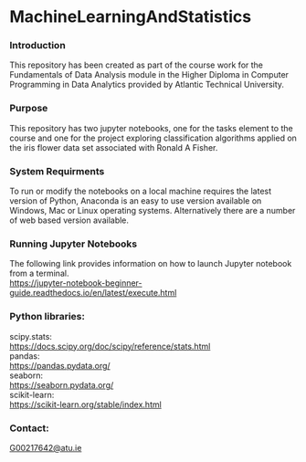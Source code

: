 # MachineLearningAndStatistics<br>

### Introduction<br>

This repository has been created as part of the course work for the Fundamentals of Data Analysis module in the Higher Diploma in Computer Programming in Data Analytics provided by Atlantic Technical University.<br>

### Purpose<br>

This repository has two jupyter notebooks, one for the tasks element to the course and one for the project exploring classification algorithms applied on the iris flower data set associated with Ronald A Fisher.<br>

### System Requirments<br>

To run or modify the notebooks on a local machine requires the latest version of Python, Anaconda is an easy to use version available on Windows, Mac or Linux operating systems. Alternatively there are a number of web based version available.<br>

### Running Jupyter Notebooks<br>

The following link provides information on how to launch Jupyter notebook from a terminal.<br>
https://jupyter-notebook-beginner-guide.readthedocs.io/en/latest/execute.html<br>

### Python libraries:<br>
scipy.stats:<br>
https://docs.scipy.org/doc/scipy/reference/stats.html<br>
pandas:<br>
https://pandas.pydata.org/<br>
seaborn:<br>
https://seaborn.pydata.org/<br>
scikit-learn:<br>
https://scikit-learn.org/stable/index.html<br>


### Contact:
G00217642@atu.ie